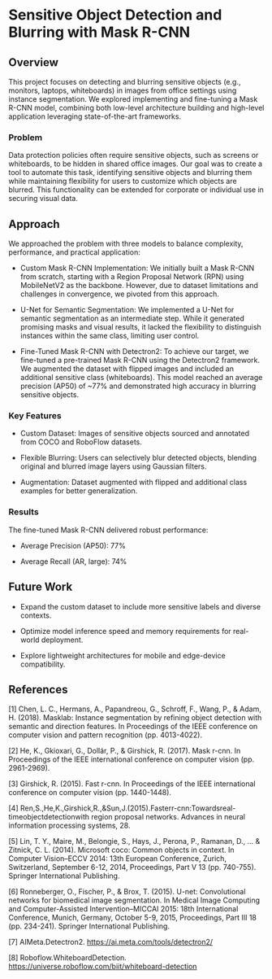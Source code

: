 # Sensitive Object Detection and Blurring with Mask R-CNN

## Overview

This project focuses on detecting and blurring sensitive objects (e.g., monitors, laptops, whiteboards) in images from office settings using instance segmentation. We explored implementing and fine-tuning a Mask R-CNN model, combining both low-level architecture building and high-level application leveraging state-of-the-art frameworks.

### Problem

Data protection policies often require sensitive objects, such as screens or whiteboards, to be hidden in shared office images. Our goal was to create a tool to automate this task, identifying sensitive objects and blurring them while maintaining flexibility for users to customize which objects are blurred. This functionality can be extended for corporate or individual use in securing visual data.

## Approach

We approached the problem with three models to balance complexity, performance, and practical application:

- Custom Mask R-CNN Implementation: We initially built a Mask R-CNN from scratch, starting with a Region Proposal Network (RPN) using MobileNetV2 as the backbone. However, due to dataset limitations and challenges in convergence, we pivoted from this approach.

- U-Net for Semantic Segmentation: We implemented a U-Net for semantic segmentation as an intermediate step. While it generated promising masks and visual results, it lacked the flexibility to distinguish instances within the same class, limiting user control.

- Fine-Tuned Mask R-CNN with Detectron2: To achieve our target, we fine-tuned a pre-trained Mask R-CNN using the Detectron2 framework. We augmented the dataset with flipped images and included an additional sensitive class (whiteboards). This model reached an average precision (AP50) of ~77% and demonstrated high accuracy in blurring sensitive objects.

### Key Features

- Custom Dataset: Images of sensitive objects sourced and annotated from COCO and RoboFlow datasets.

- Flexible Blurring: Users can selectively blur detected objects, blending original and blurred image layers using Gaussian filters.

- Augmentation: Dataset augmented with flipped and additional class examples for better generalization.

### Results

The fine-tuned Mask R-CNN delivered robust performance:

- Average Precision (AP50): 77%

- Average Recall (AR, large): 74%

## Future Work

- Expand the custom dataset to include more sensitive labels and diverse contexts.

- Optimize model inference speed and memory requirements for real-world deployment.

- Explore lightweight architectures for mobile and edge-device compatibility.

## References

[1] Chen, L. C., Hermans, A., Papandreou, G., Schroff, F., Wang, P., & Adam, H. (2018). Masklab: Instance segmentation by refining object detection with semantic and direction features. In Proceedings of the IEEE conference on computer vision and pattern recognition (pp. 4013-4022).

[2] He, K., Gkioxari, G., Dollár, P., & Girshick, R. (2017). Mask r-cnn. In Proceedings of the IEEE international conference on computer vision (pp. 2961-2969).

[3] Girshick, R. (2015). Fast r-cnn. In Proceedings of the IEEE international conference on computer vision (pp. 1440-1448).

[4] Ren,S.,He,K.,Girshick,R.,&Sun,J.(2015).Fasterr-cnn:Towardsreal-timeobjectdetectionwith region proposal networks. Advances in neural information processing systems, 28.

[5] Lin, T. Y., Maire, M., Belongie, S., Hays, J., Perona, P., Ramanan, D., ... & Zitnick, C. L. (2014). Microsoft coco: Common objects in context. In Computer Vision–ECCV 2014: 13th European Conference, Zurich, Switzerland, September 6-12, 2014, Proceedings, Part V 13 (pp. 740-755). Springer International Publishing.

[6] Ronneberger, O., Fischer, P., & Brox, T. (2015). U-net: Convolutional networks for biomedical image segmentation. In Medical Image Computing and Computer-Assisted Intervention–MICCAI 2015: 18th International Conference, Munich, Germany, October 5-9, 2015, Proceedings, Part III 18 (pp. 234-241). Springer International Publishing.

[7] AIMeta.Detectron2. https://ai.meta.com/tools/detectron2/

[8] Roboflow.WhiteboardDetection. https://universe.roboflow.com/biit/whiteboard-detection

